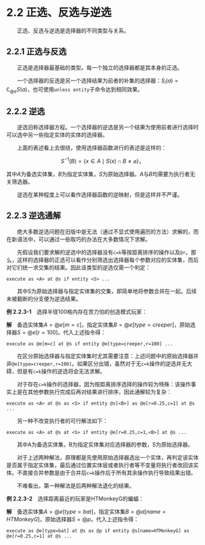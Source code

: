 # 2.2 正选、反选与逆选
&emsp;&emsp;正选、反选与逆选是选择器的不同类型与关系。

## 2.2.1 正选与反选
&emsp;&emsp;正选是选择器最基础的类型。每一个独立的选择器都是其本身的正选。

&emsp;&emsp;一个选择器的反选是另一个选择结果为前者的补集的选择器：$`S_i(a) = \complement_{@e} S(a)`$，也可使用`unless entity`子命令达到相同效果。

## 2.2.2 逆选
&emsp;&emsp;逆选旧称选择器方程。一个选择器的逆选是另一个结果为使用前者进行选择时可以选中另一些指定实体的实体的选择器。

&emsp;&emsp;上面的表述看上去很绕，使用选择器函数进行的表述是这样的：
```math
S^{-1}(B) = \left \{ x \in A \mid S(x) \cap B \neq \varnothing \right \}，
```
其中$`A`$为备选实体集，$`B`$为指定实体集，$`S`$为原始选择器。$`A`$与$`B`$均需要为执行者无关筛选器。

&emsp;&emsp;逆选在某种程度上可以看作选择器函数的逆映射，但是这样并不严谨。

## 2.2.3 逆选通解
&emsp;&emsp;绝大多数逆选问题在旧版中是无法（通过不显式使用遍历的方法）求解的，而在新语法中，可以通过一些取巧的办法在大多数情况下求解。

&emsp;&emsp;先假设我们要求解的逆选中的选择器没有``c=k``等按距离排序的操作以及``@r``。那么，这样的选择器的正选可以看作分别筛选出选择器每个参数对应的实体集，而后对它们统一求交集的结果。因此该类型的逆选仅需一个判定：
```
execute as <A> at @s if entity <S> ...
```
&emsp;&emsp;其中S为原始选择器与指定实体集的交集，即简单地将参数合并在一起。后续未被截断的分支便为逆选结果。

**例 2.2.3-1**&emsp;选择半径100格内存在苦力怕的创造模式玩家：

**解**&emsp;备选实体集$`A=@e[m=c]`$，指定实体集$`B=@e[type=creeper]`$，原始选择器$S=@e[r=100]$。代入上述指令得：
```
execute as @e[m=c] at @s if entity @e[type=creeper,r=100] ...
```
&emsp;&emsp;在区分原始选择器与指定实体集时尤其需要注意：上述问题中的原始选择器并非`@e[type=creeper,r=100]`。如果区分出错，虽然对于无`c=k`操作的逆选并无大碍，但是有`c=k`操作的逆选将会无法求解。

&emsp;&emsp;对于存在`c=k`操作的选择器，因为按距离排序选择的操作较为特殊：该操作事实上是在其他参数执行完成后再对结果进行排序，因此通解较为复杂：
```
execute as <A> at @s as <S> if entity @s[<B>] as @e[r=0.25,c=1] at @s ...
```
&emsp;&emsp;另一种不改变执行者的可行解法如下：
```
execute as <A> at @s at <S> if entity @e[r=0.25,c=1,<B>] at @s ...
```
&emsp;&emsp;其中A为备选实体集，B为指定实体集对应选择器的参数，S为原始选择器。

&emsp;&emsp;对于上述两种解法，原理都是先使用原始选择器选出一个实体，再判定该实体是否属于指定实体集，最后通过位置实体层或者执行者等不变量将执行者改回该实体。不直接合并参数是由于合并后`c=k`操作后于所有其余操作执行导致结果出错。

&emsp;&emsp;不难看出，第一种解法是后两种解法退化的结果。

**例 2.2.3-2**&emsp;选择距离最近的玩家是HTMonkeyG的蝙蝠：

**解**&emsp;备选实体集$`A=@e[type=bat]`$，指定实体集$`B=@a[name=HTMonkeyG]`$，原始选择器$`S=@p`$。代入上述指令得：
```
execute as @e[type=bat] at @s as @p if entity @s[name=HTMonkeyG] as @e[r=0.25,c=1] at @s ...
```